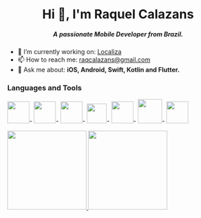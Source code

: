 <h1 align="center">Hi 👋, I'm Raquel Calazans</h1>
<h5 align="center">A passionate Mobile Developer from Brazil.</h5>

- 🔭 I’m currently working on: [Localiza](https://localiza.com/)
- 📫 How to reach me: raqcalazans@gmail.com  
- 💬 Ask me about: <b>iOS, Android, Swift, Kotlin and Flutter.</b>

### Languages and Tools
<p align="left">
  <img height=50px src="https://cdn.jsdelivr.net/gh/devicons/devicon/icons/apple/apple-original.svg" />-
  <img height=50px src="https://cdn.jsdelivr.net/gh/devicons/devicon/icons/android/android-original.svg" />- 
  <img height=50px src="https://cdn.jsdelivr.net/gh/devicons/devicon/icons/swift/swift-original.svg" />-
  <img height=45px src="https://cdn.jsdelivr.net/gh/devicons/devicon/icons/kotlin/kotlin-original.svg" />-
  <img height=50px src="https://cdn.jsdelivr.net/gh/devicons/devicon/icons/flutter/flutter-original.svg" />-
  <img height=55px src="https://cdn.jsdelivr.net/gh/devicons/devicon/icons/xcode/xcode-original.svg" />-
  <img height=50px src="https://cdn.jsdelivr.net/gh/devicons/devicon/icons/androidstudio/androidstudio-original.svg" />
</p>

<div>
<a href="https://github.com/raqcalazans">
  <img loading="lazy" height="180em" src="https://github-readme-stats.vercel.app/api?username=raqcalazans&show_icons=true&theme=dracula&include_all_commits=true&count_private=true"/>
  <img loading="lazy" height="180em" src="https://github-readme-stats.vercel.app/api/top-langs/?username=raqcalazans&layout=compact&langs_count=7&theme=dracula"/>
</div>

